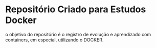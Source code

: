 # Repositório Criado para Estudos Docker 

o objetivo do repositório é o registro de evolução e aprendizado com containers, em especial, utilizando o DOCKER.